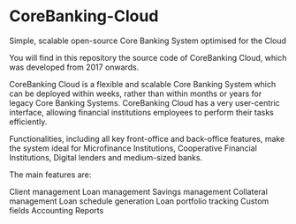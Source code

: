 # CoreBanking-Cloud
Simple, scalable open-source Core Banking System optimised for the Cloud

You will find in this repository the source code of CoreBanking Cloud, which was developed from 2017 onwards.

CoreBanking Cloud is a flexible and scalable Core Banking System which can be deployed within weeks, rather than within months or years for legacy Core Banking Systems. CoreBanking Cloud has a very user-centric interface, allowing financial institutions employees to perform their tasks efficiently. 

Functionalities, including all key front-office and back-office features, make the system ideal for Microfinance Institutions, Cooperative Financial Institutions, Digital lenders and medium-sized banks. 

The main features are:

Client management
Loan management
Savings management
Collateral management
Loan schedule generation
Loan portfolio tracking
Custom fields
Accounting
Reports
